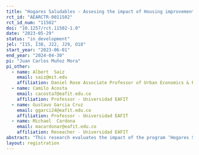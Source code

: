 ```yaml
---
title: "Hogares Saludables - Assesing the impact of Housing improvements on health, labor and time allocation: Evidence from an experimental study in Colombia"
rct_id: "AEARCTR-0011502"
rct_id_num: "11502"
doi: "10.1257/rct.11502-1.0"
date: "2023-05-29"
status: "in_development"
jel: "I15, I38, J22, J29, O18"
start_year: "2023-06-01"
end_year: "2024-04-30"
pi: "Juan Carlos Muñoz Mora"
pi_other:
  - name: Albert  Saiz
    email: saiz@mit.edu
    affiliation: Daniel Rose Associate Professor of Urban Economics & Real Estate with tenure
  - name: Camilo Acosta
    email: cacosta7@eafit.edu.co
    affiliation: Professor - Universidad EAFIT
  - name: Gustavo Garcia Cruz
    email: ggarci24@eafit.edu.co
    affiliation: Professor - Universidad EAFIT
  - name: Michael  Cardona
    email: macardonar@eafit.edu.co
    affiliation: Reseacher - Universidad EAFIT
abstract: "This research evaluates the impact of the program ‘Hogares Saludables’ on health, labor supply, and time allocation among low-income households. This program, led by Cemento Argos-Colombia, combines a physical intervention on floors, bathrooms, and/or kitchens, along with training on construction, to build a healthy household environment and to boost the escape from the poverty of vulnerable households. To assess the impact of Hogares Saludables, a randomized control trial was conducted among low-income households in Colombia. Our sampling consists of 1200 households from the main intermediate cities of Colombia (Medellín, Cali, and Barranquilla) randomly selected among eligible households with similar socio-economical and housing conditions.  These interventions align with the 11th Sustainable Development Goal (sustainable cities and communities) and aim to overcome poverty and break down barriers of exclusion and inequality. "
layout: registration
---
```


